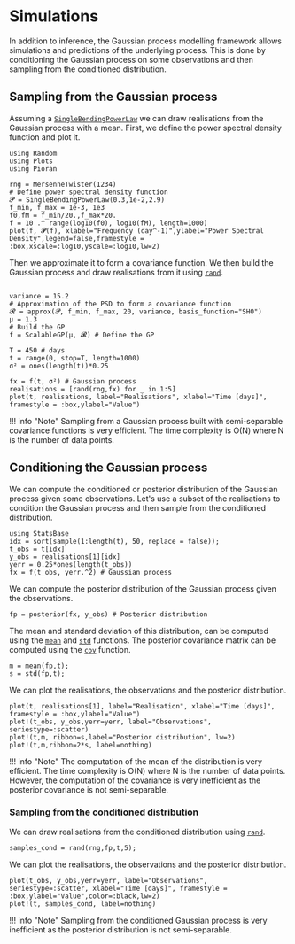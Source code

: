 # Simulations
In addition to inference, the Gaussian process modelling framework allows simulations and predictions of the underlying process. This is done by conditioning the Gaussian process on some observations and then sampling from the conditioned distribution.

## Sampling from the Gaussian process

Assuming a [`SingleBendingPowerLaw`](@ref) we can draw realisations from the Gaussian process with a mean.
First, we define the power spectral density function and plot it.
```@example drawing_samples
using Random
using Plots
using Pioran

rng = MersenneTwister(1234)
# Define power spectral density function
𝓟 = SingleBendingPowerLaw(0.3,1e-2,2.9)
f_min, f_max = 1e-3, 1e3
f0,fM = f_min/20.,f_max*20.
f = 10 .^ range(log10(f0), log10(fM), length=1000)
plot(f, 𝓟(f), xlabel="Frequency (day^-1)",ylabel="Power Spectral Density",legend=false,framestyle = :box,xscale=:log10,yscale=:log10,lw=2)
```
Then we approximate it to form a covariance function. We then build the Gaussian process and draw realisations from it using [`rand`](@ref).
```@example drawing_samples

variance = 15.2
# Approximation of the PSD to form a covariance function
𝓡 = approx(𝓟, f_min, f_max, 20, variance, basis_function="SHO")
μ = 1.3
# Build the GP
f = ScalableGP(μ, 𝓡) # Define the GP

T = 450 # days
t = range(0, stop=T, length=1000)
σ² = ones(length(t))*0.25

fx = f(t, σ²) # Gaussian process
realisations = [rand(rng,fx) for _ in 1:5]
plot(t, realisations, label="Realisations", xlabel="Time [days]", framestyle = :box,ylabel="Value")
```

!!! info "Note"
    Sampling from a Gaussian process built with semi-separable covariance functions is very efficient. The time complexity is O(N) where N is the number of data points.

## Conditioning the Gaussian process

We can compute the conditioned or posterior distribution of the Gaussian process given some observations. Let's use a subset of the realisations to condition the Gaussian process and then sample from the conditioned distribution.

```@example drawing_samples
using StatsBase
idx = sort(sample(1:length(t), 50, replace = false));
t_obs = t[idx]
y_obs = realisations[1][idx]
yerr = 0.25*ones(length(t_obs))
fx = f(t_obs, yerr.^2) # Gaussian process
```

We can compute the posterior distribution of the Gaussian process given the observations.
```@example drawing_samples
fp = posterior(fx, y_obs) # Posterior distribution
```
The mean and standard deviation of this distribution, can be computed using the [`mean`](@ref) and [`std`](@ref) functions. The posterior covariance matrix can be computed using the [`cov`](@ref) function.

```@example drawing_samples
m = mean(fp,t);
s = std(fp,t);
```

We can plot the realisations, the observations and the posterior distribution.
```@example drawing_samples
plot(t, realisations[1], label="Realisation", xlabel="Time [days]", framestyle = :box,ylabel="Value")
plot!(t_obs, y_obs,yerr=yerr, label="Observations", seriestype=:scatter)
plot!(t,m, ribbon=s,label="Posterior distribution", lw=2)
plot!(t,m,ribbon=2*s, label=nothing)
```

!!! info "Note"
    The computation of the mean of the distribution is very efficient. The time complexity is O(N) where N is the number of data points. However, the computation of the covariance is very inefficient as the posterior covariance is not semi-separable.

### Sampling from the conditioned distribution

We can draw realisations from the conditioned distribution using [`rand`](@ref).
```@example drawing_samples
samples_cond = rand(rng,fp,t,5);
```
We can plot the realisations, the observations and the posterior distribution.
```@example drawing_samples
plot(t_obs, y_obs,yerr=yerr, label="Observations", seriestype=:scatter, xlabel="Time [days]", framestyle = :box,ylabel="Value",color=:black,lw=2)
plot!(t, samples_cond, label=nothing)
```

!!! info "Note"
    Sampling from the conditioned Gaussian process is very inefficient as the posterior distribution is not semi-separable.